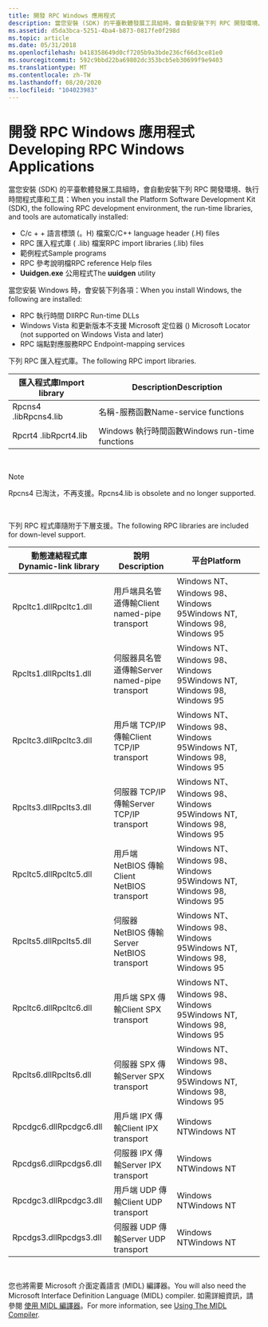 ```yaml
---
title: 開發 RPC Windows 應用程式
description: 當您安裝 (SDK) 的平臺軟體發展工具組時，會自動安裝下列 RPC 開發環境、執行時間程式庫和工具。
ms.assetid: d5da3bca-5251-4ba4-b873-0817fe0f298d
ms.topic: article
ms.date: 05/31/2018
ms.openlocfilehash: b418358649d0cf7205b9a3bde236cf66d3ce81e0
ms.sourcegitcommit: 592c9bbd22ba69802dc353bcb5eb30699f9e9403
ms.translationtype: MT
ms.contentlocale: zh-TW
ms.lasthandoff: 08/20/2020
ms.locfileid: "104023983"
---
```

# <a name="developing-rpc-windows-applications"></a><span data-ttu-id="27fd6-103">開發 RPC Windows 應用程式</span><span class="sxs-lookup"><span data-stu-id="27fd6-103">Developing RPC Windows Applications</span></span>

<span data-ttu-id="27fd6-104">當您安裝 (SDK) 的平臺軟體發展工具組時，會自動安裝下列 RPC 開發環境、執行時間程式庫和工具：</span><span class="sxs-lookup"><span data-stu-id="27fd6-104">When you install the Platform Software Development Kit (SDK), the following RPC development environment, the run-time libraries, and tools are automatically installed:</span></span>

-   <span data-ttu-id="27fd6-105">C/c + + 語言標頭 (。H) 檔案</span><span class="sxs-lookup"><span data-stu-id="27fd6-105">C/C++ language header (.H) files</span></span>
-   <span data-ttu-id="27fd6-106">RPC 匯入程式庫 ( .lib) 檔案</span><span class="sxs-lookup"><span data-stu-id="27fd6-106">RPC import libraries (.lib) files</span></span>
-   <span data-ttu-id="27fd6-107">範例程式</span><span class="sxs-lookup"><span data-stu-id="27fd6-107">Sample programs</span></span>
-   <span data-ttu-id="27fd6-108">RPC 參考說明檔</span><span class="sxs-lookup"><span data-stu-id="27fd6-108">RPC reference Help files</span></span>
-   <span data-ttu-id="27fd6-109">**Uuidgen.exe** 公用程式</span><span class="sxs-lookup"><span data-stu-id="27fd6-109">The **uuidgen** utility</span></span>

<span data-ttu-id="27fd6-110">當您安裝 Windows 時，會安裝下列各項：</span><span class="sxs-lookup"><span data-stu-id="27fd6-110">When you install Windows, the following are installed:</span></span>

-   <span data-ttu-id="27fd6-111">RPC 執行時間 Dll</span><span class="sxs-lookup"><span data-stu-id="27fd6-111">RPC Run-time DLLs</span></span>
-   <span data-ttu-id="27fd6-112">Windows Vista 和更新版本不支援 Microsoft 定位器 () </span><span class="sxs-lookup"><span data-stu-id="27fd6-112">Microsoft Locator (not supported on Windows Vista and later)</span></span>
-   <span data-ttu-id="27fd6-113">RPC 端點對應服務</span><span class="sxs-lookup"><span data-stu-id="27fd6-113">RPC Endpoint-mapping services</span></span>

<span data-ttu-id="27fd6-114">下列 RPC 匯入程式庫。</span><span class="sxs-lookup"><span data-stu-id="27fd6-114">The following RPC import libraries.</span></span>



| <span data-ttu-id="27fd6-115">匯入程式庫</span><span class="sxs-lookup"><span data-stu-id="27fd6-115">Import library</span></span> | <span data-ttu-id="27fd6-116">Description</span><span class="sxs-lookup"><span data-stu-id="27fd6-116">Description</span></span>                |
|----------------|----------------------------|
| <span data-ttu-id="27fd6-117">Rpcns4 .lib</span><span class="sxs-lookup"><span data-stu-id="27fd6-117">Rpcns4.lib</span></span>     | <span data-ttu-id="27fd6-118">名稱-服務函數</span><span class="sxs-lookup"><span data-stu-id="27fd6-118">Name-service functions</span></span>     |
| <span data-ttu-id="27fd6-119">Rpcrt4 .lib</span><span class="sxs-lookup"><span data-stu-id="27fd6-119">Rpcrt4.lib</span></span>     | <span data-ttu-id="27fd6-120">Windows 執行時間函數</span><span class="sxs-lookup"><span data-stu-id="27fd6-120">Windows run-time functions</span></span> |



 

> [!Note]  
> <span data-ttu-id="27fd6-121">Rpcns4 已淘汰，不再支援。</span><span class="sxs-lookup"><span data-stu-id="27fd6-121">Rpcns4.lib is obsolete and no longer supported.</span></span>

 

<span data-ttu-id="27fd6-122">下列 RPC 程式庫隨附于下層支援。</span><span class="sxs-lookup"><span data-stu-id="27fd6-122">The following RPC libraries are included for down-level support.</span></span>



| <span data-ttu-id="27fd6-123">動態連結程式庫</span><span class="sxs-lookup"><span data-stu-id="27fd6-123">Dynamic-link library</span></span> | <span data-ttu-id="27fd6-124">說明</span><span class="sxs-lookup"><span data-stu-id="27fd6-124">Description</span></span>                 | <span data-ttu-id="27fd6-125">平台</span><span class="sxs-lookup"><span data-stu-id="27fd6-125">Platform</span></span>                           |
|----------------------|-----------------------------|------------------------------------|
| <span data-ttu-id="27fd6-126">Rpcltc1.dll</span><span class="sxs-lookup"><span data-stu-id="27fd6-126">Rpcltc1.dll</span></span>          | <span data-ttu-id="27fd6-127">用戶端具名管道傳輸</span><span class="sxs-lookup"><span data-stu-id="27fd6-127">Client named-pipe transport</span></span> | <span data-ttu-id="27fd6-128">Windows NT、Windows 98、Windows 95</span><span class="sxs-lookup"><span data-stu-id="27fd6-128">Windows NT, Windows 98, Windows 95</span></span> |
| <span data-ttu-id="27fd6-129">Rpclts1.dll</span><span class="sxs-lookup"><span data-stu-id="27fd6-129">Rpclts1.dll</span></span>          | <span data-ttu-id="27fd6-130">伺服器具名管道傳輸</span><span class="sxs-lookup"><span data-stu-id="27fd6-130">Server named-pipe transport</span></span> | <span data-ttu-id="27fd6-131">Windows NT、Windows 98、Windows 95</span><span class="sxs-lookup"><span data-stu-id="27fd6-131">Windows NT, Windows 98, Windows 95</span></span> |
| <span data-ttu-id="27fd6-132">Rpcltc3.dll</span><span class="sxs-lookup"><span data-stu-id="27fd6-132">Rpcltc3.dll</span></span>          | <span data-ttu-id="27fd6-133">用戶端 TCP/IP 傳輸</span><span class="sxs-lookup"><span data-stu-id="27fd6-133">Client TCP/IP transport</span></span>     | <span data-ttu-id="27fd6-134">Windows NT、Windows 98、Windows 95</span><span class="sxs-lookup"><span data-stu-id="27fd6-134">Windows NT, Windows 98, Windows 95</span></span> |
| <span data-ttu-id="27fd6-135">Rpclts3.dll</span><span class="sxs-lookup"><span data-stu-id="27fd6-135">Rpclts3.dll</span></span>          | <span data-ttu-id="27fd6-136">伺服器 TCP/IP 傳輸</span><span class="sxs-lookup"><span data-stu-id="27fd6-136">Server TCP/IP transport</span></span>     | <span data-ttu-id="27fd6-137">Windows NT、Windows 98、Windows 95</span><span class="sxs-lookup"><span data-stu-id="27fd6-137">Windows NT, Windows 98, Windows 95</span></span> |
| <span data-ttu-id="27fd6-138">Rpcltc5.dll</span><span class="sxs-lookup"><span data-stu-id="27fd6-138">Rpcltc5.dll</span></span>          | <span data-ttu-id="27fd6-139">用戶端 NetBIOS 傳輸</span><span class="sxs-lookup"><span data-stu-id="27fd6-139">Client NetBIOS transport</span></span>    | <span data-ttu-id="27fd6-140">Windows NT、Windows 98、Windows 95</span><span class="sxs-lookup"><span data-stu-id="27fd6-140">Windows NT, Windows 98, Windows 95</span></span> |
| <span data-ttu-id="27fd6-141">Rpclts5.dll</span><span class="sxs-lookup"><span data-stu-id="27fd6-141">Rpclts5.dll</span></span>          | <span data-ttu-id="27fd6-142">伺服器 NetBIOS 傳輸</span><span class="sxs-lookup"><span data-stu-id="27fd6-142">Server NetBIOS transport</span></span>    | <span data-ttu-id="27fd6-143">Windows NT、Windows 98、Windows 95</span><span class="sxs-lookup"><span data-stu-id="27fd6-143">Windows NT, Windows 98, Windows 95</span></span> |
| <span data-ttu-id="27fd6-144">Rpcltc6.dll</span><span class="sxs-lookup"><span data-stu-id="27fd6-144">Rpcltc6.dll</span></span>          | <span data-ttu-id="27fd6-145">用戶端 SPX 傳輸</span><span class="sxs-lookup"><span data-stu-id="27fd6-145">Client SPX transport</span></span>        | <span data-ttu-id="27fd6-146">Windows NT、Windows 98、Windows 95</span><span class="sxs-lookup"><span data-stu-id="27fd6-146">Windows NT, Windows 98, Windows 95</span></span> |
| <span data-ttu-id="27fd6-147">Rpclts6.dll</span><span class="sxs-lookup"><span data-stu-id="27fd6-147">Rpclts6.dll</span></span>          | <span data-ttu-id="27fd6-148">伺服器 SPX 傳輸</span><span class="sxs-lookup"><span data-stu-id="27fd6-148">Server SPX transport</span></span>        | <span data-ttu-id="27fd6-149">Windows NT、Windows 98、Windows 95</span><span class="sxs-lookup"><span data-stu-id="27fd6-149">Windows NT, Windows 98, Windows 95</span></span> |
| <span data-ttu-id="27fd6-150">Rpcdgc6.dll</span><span class="sxs-lookup"><span data-stu-id="27fd6-150">Rpcdgc6.dll</span></span>          | <span data-ttu-id="27fd6-151">用戶端 IPX 傳輸</span><span class="sxs-lookup"><span data-stu-id="27fd6-151">Client IPX transport</span></span>        | <span data-ttu-id="27fd6-152">Windows NT</span><span class="sxs-lookup"><span data-stu-id="27fd6-152">Windows NT</span></span>                         |
| <span data-ttu-id="27fd6-153">Rpcdgs6.dll</span><span class="sxs-lookup"><span data-stu-id="27fd6-153">Rpcdgs6.dll</span></span>          | <span data-ttu-id="27fd6-154">伺服器 IPX 傳輸</span><span class="sxs-lookup"><span data-stu-id="27fd6-154">Server IPX transport</span></span>        | <span data-ttu-id="27fd6-155">Windows NT</span><span class="sxs-lookup"><span data-stu-id="27fd6-155">Windows NT</span></span>                         |
| <span data-ttu-id="27fd6-156">Rpcdgc3.dll</span><span class="sxs-lookup"><span data-stu-id="27fd6-156">Rpcdgc3.dll</span></span>          | <span data-ttu-id="27fd6-157">用戶端 UDP 傳輸</span><span class="sxs-lookup"><span data-stu-id="27fd6-157">Client UDP transport</span></span>        | <span data-ttu-id="27fd6-158">Windows NT</span><span class="sxs-lookup"><span data-stu-id="27fd6-158">Windows NT</span></span>                         |
| <span data-ttu-id="27fd6-159">Rpcdgs3.dll</span><span class="sxs-lookup"><span data-stu-id="27fd6-159">Rpcdgs3.dll</span></span>          | <span data-ttu-id="27fd6-160">伺服器 UDP 傳輸</span><span class="sxs-lookup"><span data-stu-id="27fd6-160">Server UDP transport</span></span>        | <span data-ttu-id="27fd6-161">Windows NT</span><span class="sxs-lookup"><span data-stu-id="27fd6-161">Windows NT</span></span>                         |



 

<span data-ttu-id="27fd6-162">您也將需要 Microsoft 介面定義語言 (MIDL) 編譯器。</span><span class="sxs-lookup"><span data-stu-id="27fd6-162">You will also need the Microsoft Interface Definition Language (MIDL) compiler.</span></span> <span data-ttu-id="27fd6-163">如需詳細資訊，請參閱 [使用 MIDL 編譯器](/windows/desktop/Midl/using-the-midl-compiler-2)。</span><span class="sxs-lookup"><span data-stu-id="27fd6-163">For more information, see [Using The MIDL Compiler](/windows/desktop/Midl/using-the-midl-compiler-2).</span></span>

 

 